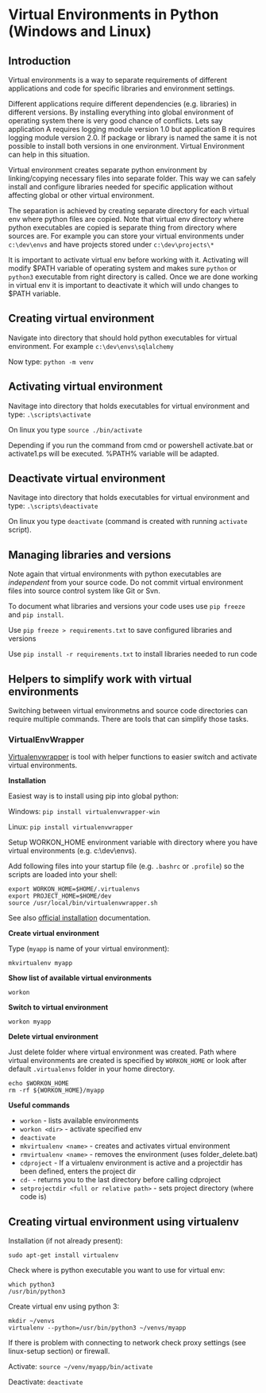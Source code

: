 # Virtual Environments in Python (Windows and Linux)

## Introduction
Virtual environments is a way to separate requirements of different applications and code for specific libraries and environment settings.

Different applications require different dependencies (e.g. libraries) in different versions. By installing everything into global environment of operating system there is very good chance of conflicts. Lets say application A requires logging module version 1.0 but application B requires logging module version 2.0. If package or library is named the same it is not possible to install both versions in one environment. Virtual Environment can help in this situation.

Virtual environment creates separate python environment by linking/copying necessary files into separate folder. This way we can safely install and configure libraries needed for specific application without affecting global or other virtual environment. 

The separation is achieved by creating separate directory for each virtual env where python files are copied. Note that virtual env directory where python executables are copied is separate thing from directory where sources are. 
For example you can store your virtual environments under `c:\dev\envs` and have projects stored under `c:\dev\projects\*`

It is important to activate virtual env before working with it. Activating will modify $PATH variable of operating system and makes sure `python` or `python3` executable from right directory is called. Once we are done working in virtual env it is important to deactivate it which will undo changes to $PATH variable.

## Creating virtual environment
Navigate into directory that should hold python executables for virtual environment.
For example `c:\dev\envs\sqlalchemy`

Now type:
`python -m venv`

## Activating virtual environment
Navitage into directory that holds executables for virtual environment and type:
`.\scripts\activate`

On linux you type `source ./bin/activate`

Depending if you run the command from cmd or powershell activate.bat or activate1.ps will be executed.
%PATH% variable will be adapted.

## Deactivate virtual environment
Navitage into directory that holds executables for virtual environment and type:
`.\scripts\deactivate`

On linux you type `deactivate` (command is created with running `activate` script).

## Managing libraries and versions
Note again that virtual environments with python executables are *independent* from your source code. Do not commit virtual environment files into source control system like Git or Svn.

To document what libraries and versions your code uses use `pip freeze` and `pip install`.

Use `pip freeze > requirements.txt` to save configured libraries and versions

Use `pip install -r requirements.txt` to install libraries needed to run code

## Helpers to simplify work with virtual environments
Switching between virtual environmetns and source code directories can require multiple commands. 
There are tools that can simplify those tasks.

### VirtualEnvWrapper
[Virtualenvwrapper](https://virtualenvwrapper.readthedocs.io/en/latest/) is tool with helper functions to easier switch and activate virtual environments.

**Installation**

Easiest way is to install using pip into global python:

Windows: `pip install virtualenvwrapper-win`

Linux: `pip install virtualenvwrapper`

Setup WORKON_HOME environment variable with directory where you have virtual environments (e.g. c:\dev\envs).

Add following files into your startup file (e.g. `.bashrc` or `.profile`) so the scripts are loaded into your shell:

```
export WORKON_HOME=$HOME/.virtualenvs
export PROJECT_HOME=$HOME/dev
source /usr/local/bin/virtualenvwrapper.sh
```

See also [official installation](https://virtualenvwrapper.readthedocs.io/en/latest/install.html) documentation.

**Create virtual environment**

Type (`myapp` is name of your virtual environment):

```
mkvirtualenv myapp
```

**Show list of available virtual environments**

```
workon
```

**Switch to virtual environment**
```
workon myapp
```

**Delete virtual environment**

Just delete folder where virtual environment was created. Path where virtual environments are created is specified by `WORKON_HOME` or look after default `.virtualenvs` folder in your home directory.

```
echo $WORKON_HOME
rm -rf ${WORKON_HOME}/myapp
```

**Useful commands**
 - `workon` - lists available environments
 - `workon <dir>` - activate specified env
 - `deactivate`
 - `mkvirtualenv <name>` - creates and activates virtual environment
 - `rmvirtualenv <name>` - removes the environment (uses folder_delete.bat)
 - `cdproject` - If a virtualenv environment is active and a projectdir has been defined, enters the project dir
 - `cd-` - returns you to the last directory before calling cdproject
 - `setprojectdir <full or relative path>` - sets project directory (where code is)

## Creating virtual environment using virtualenv

Installation (if not already present):

`sudo apt-get install virtualenv`

Check where is python executable you want to use for virtual env:
```
which python3
/usr/bin/python3
```

Create virtual env using python 3:

```
mkdir ~/venvs
virtualenv --python=/usr/bin/python3 ~/venvs/myapp
```

If there is problem with connecting to network check proxy settings (see linux-setup section) or firewall.

Activate: `source ~/venv/myapp/bin/activate`

Deactivate: `deactivate`

